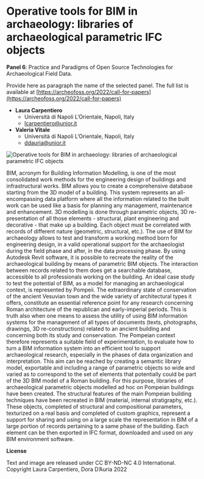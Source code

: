 # Operative tools for BIM in archaeology: libraries of archaeological parametric IFC objects


**Panel 6**: Practice and Paradigms of Open Source Technologies for Archaeological Field Data.

Provide here as paragraph the name of the selected panel. The full list is available at [https://archeofoss.org/2022/call-for-papers](https://archeofoss.org/2022/call-for-papers)


- **Laura Carpentiero**
  - Università di Napoli L’Orientale, Napoli, Italy
  - [lcarpentiero@unior.it](mailto:lcarpentiero@unior.it)
- **Valeria Vitale**
  - Università di Napoli L’Orientale, Napoli, Italy
  - [ddauria@unior.it](mailto:ddauria@unior.it)

![Operative tools for BIM in archaeology: libraries of archaeological parametric IFC objects](carpentiero-d_auria)

BIM, acronym for Building Information Modelling, is one of the most consolidated work methods for the engineering design of buildings and infrastructural works. BIM allows you to create a comprehensive database starting from the 3D model of a building. This system represents an all-encompassing data platform where all the information related to the built work can be used like a basis for planning any management, maintenance and enhancement. 3D modelling is done through parametric objects, 3D re-presentation of all those elements - structural, plant engineering and decorative - that make up a building. Each object must be correlated with records of different nature (geometric, structural, etc.). The use of BIM for archaeology allows to test and transform a working method born for engineering design, in a valid operational support for the archaeologist during the field phase and after, in the data processing phase. By using Autodesk Revit software, it is possible to recreate the reality of the archaeological building by means of parametric BIM objects. The interaction between records related to them does get a searchable database, accessible to all professionals working on the building. An ideal case study to test the potential of BIM, as a model for managing an archaeological context, is represented by Pompeii. The extraordinary state of conservation of the ancient Vesuvian town and the wide variety of architectural types it offers, constitute an essential reference point for any research concerning Roman architecture of the republican and early-imperial periods. This is truth also when one means to assess the utility of using BIM information systems for the management of all types of documents (texts, photographs, drawings, 3D re-constructions) related to an ancient building and concerning both its study and conservation. The Pompeian context therefore represents a suitable field of experimentation, to evaluate how to turn a BIM information system into an efficient tool to support archaeological research, especially in the phases of data organization and interpretation. This aim can be reached by creating a semantic library model, exportable and including a range of parametric objects so wide and varied as to correspond to the set of elements that potentially could be part of the 3D BIM model of a Roman building. For this purpose, libraries of archaeological parametric objects modelled ad hoc on Pompeian buildings have been created. The structural features of the main Pompeian building techniques have been recreated in BIM (material, internal stratigraphy, etc.). These objects, completed of structural and compositional parameters, texturized on a real basis and completed of custom graphics, represent a support for sharing and using on a large scale the representation in BIM of a large portion of records pertaining to a same phase of the building. Each element can be then exported in IFC format, downloaded and used on any BIM environment software.

**License**

Text and image are released under CC BY-ND-NC 4.0 International. Copyright Laura Carpentiero, Dora D’Auria 2022
